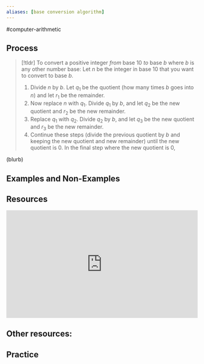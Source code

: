 ```yaml
---
aliases: [base conversion algorithm]
--- 
```


#computer-arithmetic 

## Process 

> [!tldr] To convert a positive integer *from* base 10 *to* base $b$ where $b$ is any other number base: 
> Let $n$ be the integer in base 10 that you want to convert to base $b$. 
> 1. Divide $n$ by $b$. Let $q_1$ be the quotient (how many times $b$ goes into $n$) and let $r_1$ be the remainder. 
> 2. Now replace $n$ with $q_1$. Divide $q_1$ by $b$, and let $q_2$ be the new quotient and $r_2$ be the new remainder. 
> 3. Replace $q_1$ with $q_2$. Divide $q_2$ by $b$, and let $q_3$ be the new quotient and $r_3$ be the new remainder. 
> 4. Continue these steps (divide the previous quotient by $b$ and keeping the new quotient and new remainder) until the new quotient is $0$. In the final step where the new quotient is $0$, 

(blurb)

## Examples and Non-Examples

## Resources 

<div style="padding:56.25% 0 0 0;position:relative;"><iframe src="https://player.vimeo.com/video/578187581?badge=0&amp;autopause=0&amp;player_id=0&amp;app_id=58479" frameborder="0" allow="autoplay; fullscreen; picture-in-picture" allowfullscreen style="position:absolute;top:0;left:0;width:100%;height:100%;" title="Screencast 1.3: Base 10 conversion algorithm"></iframe></div><script src="https://player.vimeo.com/api/player.js"></script>

Other resources: 
- 

## Practice 
